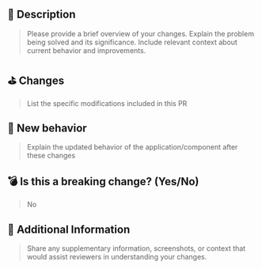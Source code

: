 <!---
Thank you for your contribution to Hikoui! 🌟

To help us review your pull request effectively, please complete this template.

Before submitting your PR, please verify:
- Your PR title adheres to the [Conventional Commits](https://www.conventionalcommits.org/en/v1.0.0/) format (example: `feat(button): add new size option`)
- You've referenced the related issue(s) below
- Your changes are focused and the PR remains concise
- You've evaluated any new external dependencies
-->

<!-- Closes # Add relevant issue number(s) here -->

## 📝 Description

> Please provide a brief overview of your changes. Explain the problem being solved and its significance. Include relevant context about current behavior and improvements.

## ⛳️ Changes

> List the specific modifications included in this PR

## 🚀 New behavior

> Explain the updated behavior of the application/component after these changes

## 💣 Is this a breaking change? (Yes/No)

<!--
If Yes, please outline:
- How this change affects existing users/integrations
- Required migration steps for users to adapt to this change
-->

> No

## 📝 Additional Information

<!-- Include any relevant details, context, or visual aids -->

> Share any supplementary information, screenshots, or context that would assist reviewers in understanding your changes.
